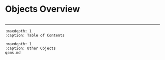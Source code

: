 # Objects Overview
```{include} ./concepts_overview.md
```
------------------------------------------
```{toctree}
:maxdepth: 1
:caption: Table of Contents
```

```{toctree}
:maxdepth: 1
:caption: Other Objects
qsms.md
```
